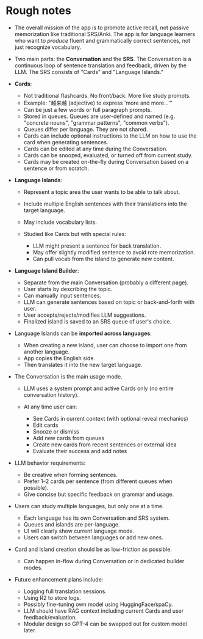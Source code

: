 # Rough notes

* The overall mission of the app is to promote active recall, not passive memorization like traditional SRS/Anki. The app is for language learners who want to *produce* fluent and grammatically correct sentences, not just recognize vocabulary.

* Two main parts: the **Conversation** and the **SRS**. The Conversation is a continuous loop of sentence translation and feedback, driven by the LLM. The SRS consists of "Cards" and "Language Islands."

* **Cards**:

  * Not traditional flashcards. No front/back. More like study prompts.
  * Example: "越来越 (adjective) to express 'more and more...'"
  * Can be just a few words or full paragraph prompts.
  * Stored in queues. Queues are user-defined and named (e.g. "concrete nouns", "grammar patterns", "common verbs").
  * Queues differ per language. They are not shared.
  * Cards can include optional instructions to the LLM on how to use the card when generating sentences.
  * Cards can be edited at any time during the Conversation.
  * Cards can be snoozed, evaluated, or turned off from current study.
  * Cards may be created on-the-fly during Conversation based on a sentence or from scratch.

* **Language Islands**:

  * Represent a topic area the user wants to be able to talk about.
  * Include multiple English sentences with their translations into the target language.
  * May include vocabulary lists.
  * Studied like Cards but with special rules:

    * LLM might present a sentence for back translation.
    * May offer slightly modified sentence to avoid rote memorization.
    * Can pull vocab from the island to generate new content.

* **Language Island Builder**:

  * Separate from the main Conversation (probably a different page).
  * User starts by describing the topic.
  * Can manually input sentences.
  * LLM can generate sentences based on topic or back-and-forth with user.
  * User accepts/rejects/modifies LLM suggestions.
  * Finalized island is saved to an SRS queue of user's choice.

* Language Islands can be **imported across languages**:

  * When creating a new island, user can choose to import one from another language.
  * App copies the English side.
  * Then translates it into the new target language.

* The Conversation is the main usage mode.

  * LLM uses a system prompt and active Cards only (no entire conversation history).
  * At any time user can:

    * See Cards in current context (with optional reveal mechanics)
    * Edit cards
    * Snooze or dismiss
    * Add new cards from queues
    * Create new cards from recent sentences or external idea
    * Evaluate their success and add notes

* LLM behavior requirements:

  * Be creative when forming sentences.
  * Prefer 1–2 cards per sentence (from different queues when possible).
  * Give concise but specific feedback on grammar and usage.

* Users can study multiple languages, but only one at a time.

  * Each language has its own Conversation and SRS system.
  * Queues and islands are per-language.
  * UI will clearly show current language mode.
  * Users can switch between languages or add new ones.

* Card and Island creation should be as low-friction as possible.

  * Can happen in-flow during Conversation or in dedicated builder modes.

* Future enhancement plans include:

  * Logging full translation sessions.
  * Using R2 to store logs.
  * Possibly fine-tuning own model using HuggingFace/spaCy.
  * LLM should have RAG context including current Cards and user feedback/evaluation.
  * Modular design so GPT-4 can be swapped out for custom model later.
